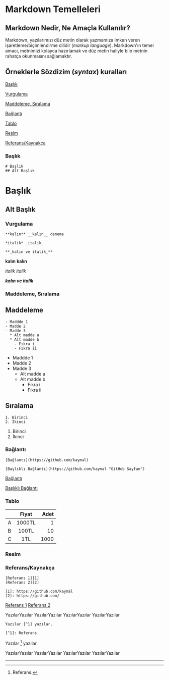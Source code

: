 # Markdown Temelleleri 

## Markdown Nedir, Ne Amaçla Kullanılır?

Markdown, yazılarımızı düz metin olarak yazmamıza imkan veren işaretleme/biçimlendirme dilidir (_markup language_).  Markdown'ın temel amacı, metnimizi kolayca hazırlamak ve düz metin haliyle bile metnin rahatça okunmasını sağlamaktır. 

## Örneklerle Sözdizim (_syntax_) kuralları

[Başlık](#Başlık)

[Vurgulama](#Vurgulama)

[Maddeleme, Sıralama](#Maddeleme)

[Bağlantı](#Bağlantı)

[Tablo](#Tablo)

[Resim](#Resim)

[Referans/Kaynakça](#Referans)

### Başlık

```
# Başlık
## Alt Başlık
```

# Başlık
## Alt Başlık

### Vurgulama

```
**kalın** __kalın__ deneme

*italik* _italik_

**_kalın ve italik_**
```

**kalın** __kalın__

*italik* _italik_

**_kalın ve italik_**

### Maddeleme, Sıralama

Maddeleme
---------

```
- Maddde 1
- Madde 2
- Madde 3
  * Alt madde a
  * Alt madde b
    - Fıkra i
    - Fıkra ii
```
- Maddde 1
- Madde 2
- Madde 3
  * Alt madde a
  * Alt madde b
    - Fıkra i
    - Fıkra ii

Sıralama
--------
```
1. Birinci
2. İkinci
```
1. Birinci
2. İkinci


### Bağlantı

````
[Bağlantı](https://github.com/kaymal)

[Başlıklı Bağlantı](https://github.com/kaymal "GitHub Sayfam")
````

[Bağlantı](https://github.com/kaymal)

[Başlıklı Bağlantı](https://github.com/kaymal "GitHub Sayfam")


### Tablo

|   | Fiyat   | Adet  |
| --|:-------:| -----:|
| A | 1000TL  | 1     |
| B | 100TL   | 10    |
| C | 1TL     | 1000  |


### Resim


### Referans/Kaynakça

```
[Referans 1][1]
[Referans 2][2]

[1]: https://github.com/kaymal
[2]: https://github.com/
```

[Referans 1][1]
[Referans 2][2]

YazılarYazılar
YazılarYazılar
YazılarYazılar
YazılarYazılar

[1]: https://github.com/kaymal
[2]: https://github.com/


```
Yazılar [^1] yazılar.

[^1]: Referans.
```

Yazılar [^1] yazılar.

YazılarYazılar
YazılarYazılar
YazılarYazılar
YazılarYazılar

[^1]: Referans.
-----


